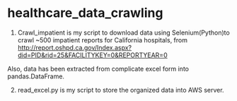 # healthcare_data_crawling
1. Crawl_impatient is my script to download data using Selenium(Python)to crawl ~500 impatient reports for California hospitals, from 
http://report.oshpd.ca.gov/Index.aspx?did=PID&rid=25&FACILITYKEY=0&REPORTYEAR=0

  Also, data has been extracted from complicate excel form into pandas.DataFrame.

2. read_excel.py is my script to store the organized data into AWS server.
